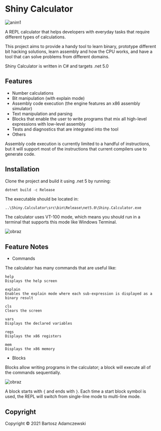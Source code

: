# Shiny Calculator

![anim1](https://user-images.githubusercontent.com/752380/113292334-a900a780-92f4-11eb-8c05-58876ac2648c.gif)

A REPL calculator that helps developers with everyday tasks that require different types of calculations. 

This project aims to provide a handy tool to learn binary, prototype different bit hacking solutions, learn assembly and how the CPU works, and have a tool that can solve problems from different domains.

Shiny Calculator is written in C# and targets .net 5.0

## Features

- Number calculations
- Bit manipulation (with explain mode)
- Assembly code execution (the engine features an x86 assembly simulator)
- Text manipulation and parsing
- Blocks that enable the user to write programs that mix all high-level expressions with low-level assembly
- Tests and diagnostics that are integrated into the tool
- Others

Assembly code execution is currently limited to a handful of instructions, but it will support most of the instructions that current compilers use to generate code.

## Installation

Clone the project and build it using .net 5 by running:

```csharp
dotnet build -c Release
```

The executable should be located in: 

```
..\Shiny.Calculator\src\bin\Release\net5.0\Shiny.Calculator.exe
```

The calculator uses VT-100 mode, which means you should run in a terminal that supports this mode like Windows Terminal.

![obraz](https://user-images.githubusercontent.com/752380/113300667-70fe6200-92fe-11eb-9569-e5b827d43778.png)

## Feature Notes

- Commands

The calculator has many commands that are useful like: 
```
help
Displays the help screen
```
```
explain
Enables the explain mode where each sub-expression is displayed as a binary result
```
```
cls
Clears the screen
```
```
vars
Displays the declared variables
```
```
regs
Displays the x86 registers
```
```
mem
Displays the x86 memory
```

- Blocks

Blocks allow writing programs in the calculator; a block will execute all of the commands sequentially.

![obraz](https://user-images.githubusercontent.com/752380/113301594-7ad49500-92ff-11eb-979a-be31d854523c.png)

A block starts with ```{``` and ends with ```}```. 
Each time a start block symbol is used, the REPL will switch from single-line mode to multi-line mode. 

## Copyright

Copyright © 2021 Bartosz Adamczewski
